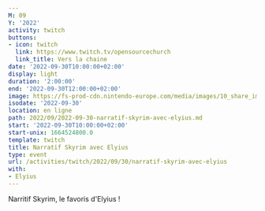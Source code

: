 ```yaml
---
M: 09
Y: '2022'
activity: twitch
buttons:
- icon: twitch
  link: https://www.twitch.tv/opensourcechurch
  link_title: Vers la chaine
date: '2022-09-30T10:00:00+02:00'
display: light
duration: '2:00:00'
end: '2022-09-30T12:00:00+02:00'
image: https://fs-prod-cdn.nintendo-europe.com/media/images/10_share_images/games_15/nintendo_switch_4/H2x1_NSwitch_TheElderScrollsVSkyrim.jpg
isodate: '2022-09-30'
location: en ligne
path: 2022/09/2022-09-30-narratif-skyrim-avec-elyius.md
start: '2022-09-30T10:00:00+02:00'
start-unix: 1664524800.0
template: twitch
title: Narratif Skyrim avec Elyius
type: event
url: /activities/twitch/2022/09/30/narratif-skyrim-avec-elyius
with:
- Elyius
---
```

Narritif Skyrim, le favoris d'Elyius !
